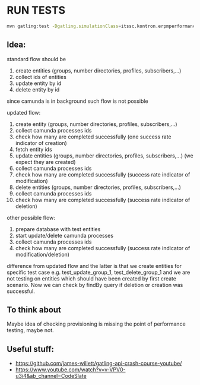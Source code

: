 # RUN TESTS

```bash
mvn gatling:test -Dgatling.simulationClass=itssc.kontron.erpmperformancetests.simulations.LoadTestSimulation
```

## Idea:
standard flow should be
1. create entities (groups, number directories, profiles, subscribers,...) 
2. collect ids of entities
3. update entity by id
4. delete entity by id

since camunda is in background such flow is not possible

updated flow:
1. create entity (groups, number directories, profiles, subscribers,...) 
2. collect camunda processes ids
3. check how many are completed successfully (one success rate indicator of creation)
4. fetch entity ids
5. update entities (groups, number directories, profiles, subscribers,...) (we expect they are created)
6. collect camunda processes ids
7. check how many are completed successfully (success rate indicator of modification)
8. delete entities (groups, number directories, profiles, subscribers,...)
9. collect camunda processes ids
10. check how many are completed successfully (success rate indicator of deletion)

other possible flow:
1. prepare database with test entities
2. start update/delete camunda processes 
3. collect camunda processes ids
4. check how many are completed successfully (success rate indicator of modification/deletion)

difference from updated flow and the latter is that we create entities for specific test case e.g. 
test_update_group_1, test_delete_group_1 and we are not testing on entities which should have been 
created by first create scenario. Now we can check by findBy query if deletion or creation was successful.

## To think about
Maybe idea of checking provisioning is missing the point of performance testing, maybe not.

## Useful stuff:
- https://github.com/james-willett/gatling-api-crash-course-youtube/
- https://www.youtube.com/watch?v=v-VPV0-u3i4&ab_channel=CodeSlate
